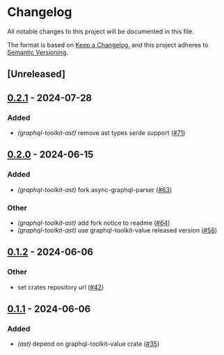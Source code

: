 # Changelog
All notable changes to this project will be documented in this file.

The format is based on [Keep a Changelog](https://keepachangelog.com/en/1.0.0/),
and this project adheres to [Semantic Versioning](https://semver.org/spec/v2.0.0.html).

## [Unreleased]

## [0.2.1](https://github.com/LNSD/graphql-toolkit/compare/graphql-toolkit-ast-v0.2.0...graphql-toolkit-ast-v0.2.1) - 2024-07-28

### Added
- *(graphql-toolkit-ast)* remove ast types serde support ([#71](https://github.com/LNSD/graphql-toolkit/pull/71))

## [0.2.0](https://github.com/LNSD/graphql-toolkit/compare/graphql-toolkit-ast-v0.1.2...graphql-toolkit-ast-v0.2.0) - 2024-06-15

### Added
- *(graphql-toolkit-ast)* fork async-graphql-parser ([#63](https://github.com/LNSD/graphql-toolkit/pull/63))

### Other
- *(graphql-toolkit-ast)* add fork notice to readme ([#64](https://github.com/LNSD/graphql-toolkit/pull/64))
- *(graphql-toolkit-ast)* use graphql-toolkit-value released version ([#58](https://github.com/LNSD/graphql-toolkit/pull/58))

## [0.1.2](https://github.com/LNSD/graphql-toolkit/compare/graphql-toolkit-ast-v0.1.1...graphql-toolkit-ast-v0.1.2) - 2024-06-06

### Other
- set crates repository url ([#42](https://github.com/LNSD/graphql-toolkit/pull/42))

## [0.1.1](https://github.com/LNSD/graphql-toolkit/compare/graphql-toolkit-ast-v0.1.0...graphql-toolkit-ast-v0.1.1) - 2024-06-06

### Added
- *(ast)* depend on graphql-toolkit-value crate ([#35](https://github.com/LNSD/graphql-toolkit/pull/35))
